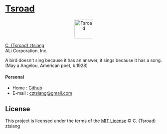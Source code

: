 # [Tsroad](http://tsroad.github.io)

<p align='center'>
<img src='https://tsroad.github.io/images/avatar.jpg' title='Tsroad' style='width:60px'></img>
</p>

[C. (Tsroad) ztsiang](https://github.com/Tsroad)<br>ALi Corporation, Inc. 

A bird doesn't sing because it has an answer, it sings because it has a song. (May a Angelou, American poet, b.1928)

#### Personal

* Home : [Github]( https://github.com/tsroad)
* E-mail : [cztsiang@gmail.com]()

## License

This project is licensed under the terms of the [MIT License](LICENSE) © C. (Tsroad) ztsiang

